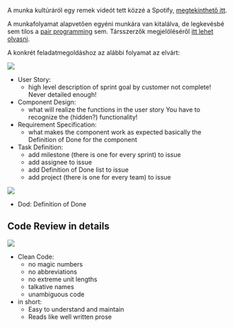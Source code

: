 A munka kultúráról egy remek videót tett közzé a Spotify, [megtekinthető itt](https://labs.spotify.com/2014/03/27/spotify-engineering-culture-part-1/).

A munkafolyamat alapvetően egyéni munkára van kitalálva, de legkevésbé sem tilos a [pair programming](https://en.wikipedia.org/wiki/Pair_programming) sem. Társszerzők megjelöléséről [itt lehet olvasni](Git-anyagok.md#t%C3%A1rsszerz%C5%91k).

A konkrét feladatmegoldáshoz az alábbi folyamat az elvárt:

![](https://raw.githubusercontent.com/SzFMV2018-Osz/handout/master/images/proc1.png)

* User Story:
    * high level description of sprint goal by customer not complete! Never detailed enough!
* Component Design:
    * what will realize the functions in the user story You have to recognize the (hidden?) functionality!
* Requirement Specification:
    * what makes the component work as expected basically the Definition of Done for the component
* Task Definition:
    * add milestone (there is one for every sprint) to issue
    * add assignee to issue
    * add Definition of Done list to issue
    * add project (there is one for every team) to issue

![](https://raw.githubusercontent.com/SzFMV2018-Osz/handout/master/images/proc2.png)

* Dod: Definition of Done

## Code Review in details

![](https://raw.githubusercontent.com/SzFMV2018-Osz/handout/master/images/proc3.png)

* Clean Code:
    * no magic numbers
    * no abbreviations
    * no extreme unit lengths
    * talkative names
    * unambiguous code
* in short:
    * Easy to understand and maintain
    * Reads like well written prose
